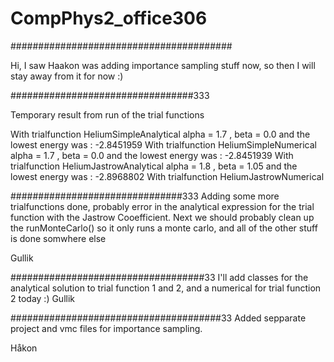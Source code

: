 # CompPhys2_office306

########################################

Hi, I saw Haakon was adding importance sampling stuff now, so then I will stay away from it for now :)


#################################333

Temporary result from run of the trial functions

With trialfunction HeliumSimpleAnalytical
alpha =  1.7 , beta =  0.0  and the lowest energy was :  -2.8451959
With trialfunction HeliumSimpleNumerical
alpha =  1.7 , beta =  0.0  and the lowest energy was :  -2.8451939
With trialfunction HeliumJastrowAnalytical
alpha =  1.8 , beta =  1.05  and the lowest energy was :  -2.8968802
With trialfunction HeliumJastrowNumerical


###############################333
Adding some more trialfunctions done, probably error in the analytical expression for the trial function with the Jastrow Cooefficient. Next we should probably clean up the runMonteCarlo() so it only runs a monte carlo, and all of the other stuff is done somwhere else

Gullik

###################################33
I'll add classes for the analytical solution to trial function 1 and 2, and a numerical for trial function 2 today :)
Gullik

######################################33
Added sepparate project and vmc files for importance sampling.

Håkon



